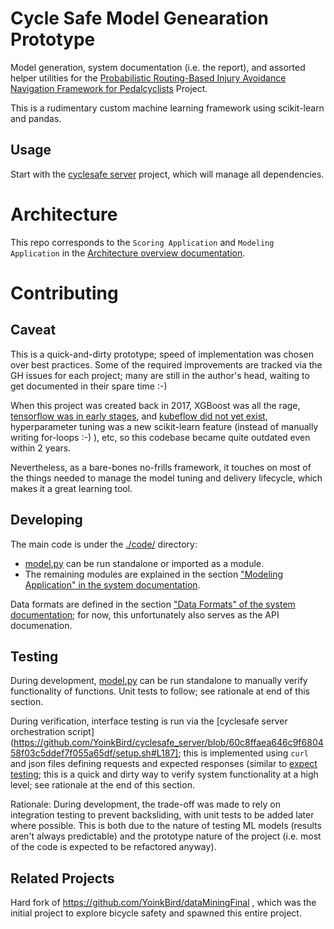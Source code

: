 # Cycle Safe Model Genearation Prototype

Model generation, system documentation (i.e. the report), and assorted helper utilities for the [Probabilistic Routing-Based Injury Avoidance Navigation Framework for Pedalcyclists](https://github.com/YoinkBird/cyclesafe/blob/report/report/report.md) Project.

This is a rudimentary custom machine learning framework using scikit-learn and pandas.


## Usage

Start with the [cyclesafe server](https://github.com/YoinkBird/cyclesafe) project, which will manage all dependencies.

# Architecture

This repo corresponds to the `Scoring Application` and `Modeling Application` in the [Architecture overview documentation](https://github.com/YoinkBird/cyclesafe/blob/report/report/report.md#architecture).

# Contributing

## Caveat

This is a quick-and-dirty prototype; speed of implementation was chosen over best practices. Some of the required improvements are tracked via the GH issues for each project; many are still in the author's head, waiting to get documented in their spare time :-)

When this project was created back in 2017, XGBoost was all the rage, [tensorflow was in early stages](https://en.wikipedia.org/wiki/TensorFlow), and [kubeflow did not yet exist](https://en.wikipedia.org/wiki/Kubeflow), hyperparameter tuning was a new scikit-learn feature (instead of manually writing for-loops :-) ), etc, so this codebase became quite outdated even within 2 years.

Nevertheless, as a bare-bones no-frills framework, it touches on most of the things needed to manage the model tuning and delivery lifecycle, which makes it a great learning tool.

## Developing

The main code is under the [./code/](./code) directory:

* [model.py](https://github.com/YoinkBird/cyclesafe/blob/3890efa32538505fcadbbba2c4ad238599944856/code/model.py#L1506) can be run standalone or imported as a module.
* The remaining modules are explained in the section ["Modeling Application" in the system documentation](https://github.com/YoinkBird/cyclesafe/blob/report/report/report.md#modeling-application).

Data formats are defined in the section ["Data Formats" of the system documentation](https://github.com/YoinkBird/cyclesafe/blob/report/report/report.md#data-formats); for now, this unfortunately also serves as the API documenation.

## Testing

During development, [model.py](https://github.com/YoinkBird/cyclesafe/blob/3890efa32538505fcadbbba2c4ad238599944856/code/model.py#L1506) can be run standalone to manually verify functionality of functions. Unit tests to follow; see rationale at end of this section.

During verification, interface testing is run via the 
[cyclesafe server orchestration script](https://github.com/YoinkBird/cyclesafe_server/blob/60c8ffaea646c9f680458f03c5ddef7f055a65df/setup.sh#L187]; this is implemented using `curl` and json files defining requests and expected responses (similar to [expect testing](https://en.wikipedia.org/wiki/Expect); this is a quick and dirty way to verify system functionality at a high level; see rationale at the end of this section.

Rationale: During development, the trade-off was made to rely on integration testing to prevent backsliding, with unit tests to be added later where possible. This is both due to the nature of testing ML models (results aren't always predictable) and the prototype nature of the project (i.e. most of the code is expected to be refactored anyway).

## Related Projects

Hard fork of https://github.com/YoinkBird/dataMiningFinal , which was the initial project to explore bicycle safety and spawned this entire project.
